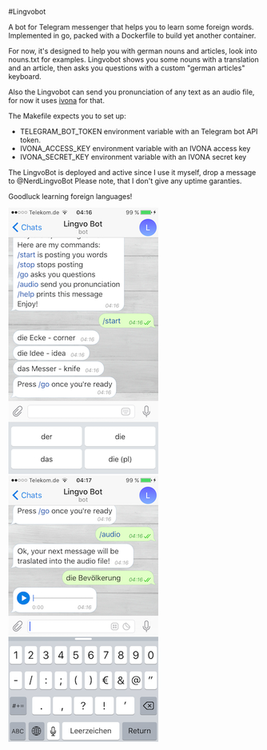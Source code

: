#Lingvobot

A bot for Telegram messenger that helps you to learn some foreign words.
Implemented in go, packed with a Dockerfile to build yet another container.

For now, it's designed to help you with german nouns and articles, look into nouns.txt for examples.
Lingvobot shows you some nouns with a translation and an article, then asks you questions with a custom "german articles" keyboard.

Also the Lingvobot can send you pronunciation of any text as an audio file, for now it uses [ivona](https://www.ivona.com) for that.

The Makefile expects you to set up:
* TELEGRAM_BOT_TOKEN environment variable with an Telegram bot API token.
* IVONA_ACCESS_KEY environment variable with an IVONA access key
* IVONA_SECRET_KEY environment variable with an IVONA secret key

The LingvoBot is deployed and active since I use it myself, drop a message to @NerdLingvoBot
Please note, that I don't give any uptime garanties.

Goodluck learning foreign languages!

![Screenshot of bot-in-action](/images/screenshot1.png?raw=true "Screenshot of bot-in-action")
![Screenshot of bot-in-action](/images/screenshot2.png?raw=true "Screenshot of bot-in-action")